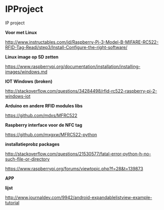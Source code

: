 # IPProject
IP project

**Voor met Linux**

http://www.instructables.com/id/Raspberry-Pi-3-Model-B-MIFARE-RC522-RFID-Tag-Readi/step3/Install-Configure-the-right-software/

**Linux image op SD zetten**

https://www.raspberrypi.org/documentation/installation/installing-images/windows.md

**IOT Windows (broken)**

http://stackoverflow.com/questions/34284498/rfid-rc522-raspberry-pi-2-windows-iot

**Arduino en andere RFID modules libs**

https://github.com/mdxs/MFRC522


**Raspberry interface voor de NFC tag**

https://github.com/mxgxw/MFRC522-python

**installatieprobz packages**

http://stackoverflow.com/questions/21530577/fatal-error-python-h-no-such-file-or-directory

https://www.raspberrypi.org/forums/viewtopic.php?f=28&t=139873


**APP**


**lijst**

http://www.journaldev.com/9942/android-expandablelistview-example-tutorial

